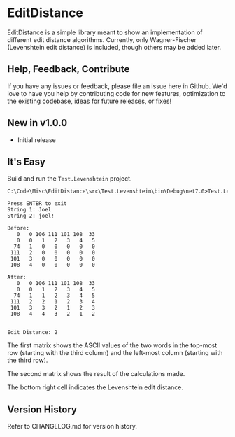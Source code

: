# EditDistance

EditDistance is a simple library meant to show an implementation of different edit distance algorithms.  Currently, only Wagner-Fischer (Levenshtein edit distance) is included, though others may be added later.

## Help, Feedback, Contribute

If you have any issues or feedback, please file an issue here in Github. We'd love to have you help by contributing code for new features, optimization to the existing codebase, ideas for future releases, or fixes!

## New in v1.0.0

- Initial release

## It's Easy

Build and run the ```Test.Levenshtein``` project.

```
C:\Code\Misc\EditDistance\src\Test.Levenshtein\bin\Debug\net7.0>Test.Levenshtein

Press ENTER to exit
String 1: Joel
String 2: joel!

Before:
   0   0 106 111 101 108  33
   0   0   1   2   3   4   5
  74   1   0   0   0   0   0
 111   2   0   0   0   0   0
 101   3   0   0   0   0   0
 108   4   0   0   0   0   0

After:
   0   0 106 111 101 108  33
   0   0   1   2   3   4   5
  74   1   1   2   3   4   5
 111   2   2   1   2   3   4
 101   3   3   2   1   2   3
 108   4   4   3   2   1   2


Edit Distance: 2
```

The first matrix shows the ASCII values of the two words in the top-most row (starting with the third column) and the left-most column (starting with the third row).

The second matrix shows the result of the calculations made.  

The bottom right cell indicates the Levenshtein edit distance.

## Version History

Refer to CHANGELOG.md for version history.
